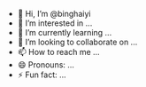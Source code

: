 - 👋 Hi, I’m @binghaiyi
- 👀 I’m interested in ...
- 🌱 I’m currently learning ...
- 💞️ I’m looking to collaborate on ...
- 📫 How to reach me ...
- 😄 Pronouns: ...
- ⚡ Fun fact: ...

<!---
binghaiyi/binghaiyi is a ✨ special ✨ repository because its `README.md` (this file) appears on your GitHub profile.
You can click the Preview link to take a look at your changes.
--->
